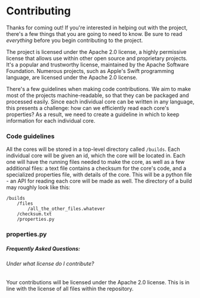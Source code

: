 # Contributing

Thanks for coming out! If you're interested in helping out with the project, there's a few things that you are going to need to know. Be sure to read *everything* before you begin contributing to the project. 

The project is licensed under the Apache 2.0 license, a highly permissive license that allows use within other open source and proprietary projects. It's a popular and trustworthy license, maintained by the Apache Software Foundation. Numerous projects, such as Apple's Swift programming language, are licensed under the Apache 2.0 license.

There's a few guidelines when making code contributions. We aim to make most of the projects machine-readable, so that they can be packaged and processed easily. Since each individual core can be written in any language, this presents a challenge: how can we efficiently read each core's properties? As a result, we need to create a guideline in which to keep information for each individual core.

### Code guidelines

All the cores will be stored in a top-level directory called `/builds`. Each individual core will be given an id, which the core will be located in. Each one will have the running files needed to make the core, as well as a few additional files: a text file contains a checksum for the core's code, and a specialized properties file, with details of the core. This will be a python file - an API for reading each core will be made as well. The directory of a build may roughly look like this:

    /builds
    	/files
    		/all_the_other_files.whatever
        /checksum.txt
        /properties.py
        
### properties.py

##### Frequently Asked Questions:

###### Under what license do I contribute?
Your contributions will be licensed under the Apache 2.0 license. This is in line with the license of all files within the repository.
